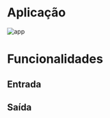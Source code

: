 # Aplicação
![app](https://user-images.githubusercontent.com/73259242/126371632-7aaba763-f788-4eab-bba5-a64464b782e3.png)

# Funcionalidades

## Entrada

## Saída

